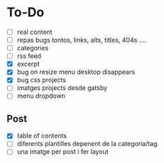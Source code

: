# To-Do
- [ ] real content
- [ ] repas bugs tontos, links, alts, titles, 404s ....
- [ ] categories
- [ ] rss feed
- [x] excerpt
- [x] bug on resize menu desktop disappears
- [x] bug css projects
- [ ] imatges projects desde gatsby
- [ ] menu dropdown

## Post
- [x] table of contents
- [ ] diferents plantilles depenent de la categoria/tag
- [ ] una imatge per post i fer layout
